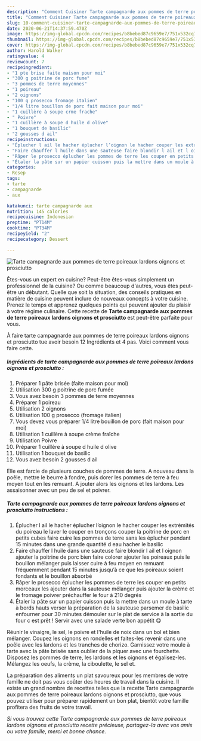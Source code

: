 ```yaml
---
description: "Comment Cuisiner Tarte campagnarde aux pommes de terre poireaux lardons oignons et prosciutto"
title: "Comment Cuisiner Tarte campagnarde aux pommes de terre poireaux lardons oignons et prosciutto"
slug: 10-comment-cuisiner-tarte-campagnarde-aux-pommes-de-terre-poireaux-lardons-oignons-et-prosciutto
date: 2020-06-21T14:37:59.470Z
image: https://img-global.cpcdn.com/recipes/b8bebed87c9659e7/751x532cq70/tarte-campagnarde-aux-pommes-de-terre-poireaux-lardons-oignons-et-prosciutto-photo-principale-de-la-recette.jpg
thumbnail: https://img-global.cpcdn.com/recipes/b8bebed87c9659e7/751x532cq70/tarte-campagnarde-aux-pommes-de-terre-poireaux-lardons-oignons-et-prosciutto-photo-principale-de-la-recette.jpg
cover: https://img-global.cpcdn.com/recipes/b8bebed87c9659e7/751x532cq70/tarte-campagnarde-aux-pommes-de-terre-poireaux-lardons-oignons-et-prosciutto-photo-principale-de-la-recette.jpg
author: Harold Walker
ratingvalue: 4
reviewcount: 7
recipeingredient:
- "1 pte brise faite maison pour moi"
- "300 g poitrine de porc fume"
- "3 pommes de terre moyennes"
- "1 poireau"
- "2 oignons"
- "100 g prosecco fromage italien"
- "1/4 litre bouillon de porc fait maison pour moi"
- "1 cuillère à soupe crme frache"
- " Poivre"
- "1 cuillère à soupe d huile d olive"
- "1 bouquet de basilic"
- "2 gousses d ail"
recipeinstructions:
- "Éplucher l ail le hacher éplucher l’oignon le hacher couper les extrémités du poireau le laver le couper en tronçons couper la poitrine de porc en petits cubes faire cuire les pommes de terre sans les éplucher pendant 15 minutes dans une grande quantité d eau hacher le basilic"
- "Faire chauffer l huile dans une sauteuse faire blondir l ail et l oignon ajouter la poitrine de porc bien faire colorer ajouter les poireaux puis le bouillon mélanger puis laisser cuire à feu moyen en remuant fréquemment pendant 15 minutes jusqu’à ce que les poireaux soient fondants et le bouillon absorbé"
- "Râper le prosecco éplucher les pommes de terre les couper en petits morceaux les ajouter dans la sauteuse mélanger puis ajouter la crème et le fromage poivrer préchauffer le four à 210 degrés"
- "Étaler la pâte sur un papier cuisson puis la mettre dans un moule à tarte à bords hauts verser la préparation de la sauteuse parsemer de basilic enfourner pour 30 minutes démouler sur le plat de service à la sortie du four c est prêt ! Servir avec une salade verte bon appétit 😋"
categories:
- Resep
tags:
- tarte
- campagnarde
- aux

katakunci: tarte campagnarde aux 
nutrition: 145 calories
recipecuisine: Indonesian
preptime: "PT14M"
cooktime: "PT34M"
recipeyield: "2"
recipecategory: Dessert

---
```



![Tarte campagnarde aux pommes de terre poireaux lardons oignons et prosciutto](https://img-global.cpcdn.com/recipes/b8bebed87c9659e7/751x532cq70/tarte-campagnarde-aux-pommes-de-terre-poireaux-lardons-oignons-et-prosciutto-photo-principale-de-la-recette.jpg)

Êtes-vous un expert en cuisine? Peut-être êtes-vous simplement un professionnel de la cuisine? Ou comme beaucoup d'autres, vous êtes peut-être un débutant. Quelle que soit la situation, des conseils pratiques en matière de cuisine peuvent inclure de nouveaux concepts à votre cuisine. Prenez le temps et apprenez quelques points qui peuvent ajouter du plaisir à votre régime culinaire. Cette recette de <strong> Tarte campagnarde aux pommes de terre poireaux lardons oignons et prosciutto </strong> est peut-être parfaite pour vous.

<!--inarticleads1-->

À faire tarte campagnarde aux pommes de terre poireaux lardons oignons et prosciutto tue avoir besoin 12 Ingrédients et 4 pas. Voici comment vous faire cette.

##### Ingrédients de tarte campagnarde aux pommes de terre poireaux lardons oignons et prosciutto :

1. Préparer 1 pâte brisée (faite maison pour moi)
1. Utilisation 300 g poitrine de porc fumée
1. Vous avez besoin 3 pommes de terre moyennes
1. Préparer 1 poireau
1. Utilisation 2 oignons
1. Utilisation 100 g prosecco (fromage italien)
1. Vous devez vous préparer 1/4 litre bouillon de porc (fait maison pour moi)
1. Utilisation 1 cuillère à soupe crème fraîche
1. Utilisation  Poivre
1. Préparer 1 cuillère à soupe d huile d olive
1. Utilisation 1 bouquet de basilic
1. Vous avez besoin 2 gousses d ail


Elle est farcie de plusieurs couches de pommes de terre. A nouveau dans la poêle, mettre le beurre à fondre, puis dorer les pommes de terre à feu moyen tout en les remuant. A jouter alors les oignons et les lardons. Les assaisonner avec un peu de sel et poivrer. 

<!--inarticleads2-->

##### Tarte campagnarde aux pommes de terre poireaux lardons oignons et prosciutto instructions :

1. Éplucher l ail le hacher éplucher l’oignon le hacher couper les extrémités du poireau le laver le couper en tronçons couper la poitrine de porc en petits cubes faire cuire les pommes de terre sans les éplucher pendant 15 minutes dans une grande quantité d eau hacher le basilic
1. Faire chauffer l huile dans une sauteuse faire blondir l ail et l oignon ajouter la poitrine de porc bien faire colorer ajouter les poireaux puis le bouillon mélanger puis laisser cuire à feu moyen en remuant fréquemment pendant 15 minutes jusqu’à ce que les poireaux soient fondants et le bouillon absorbé
1. Râper le prosecco éplucher les pommes de terre les couper en petits morceaux les ajouter dans la sauteuse mélanger puis ajouter la crème et le fromage poivrer préchauffer le four à 210 degrés
1. Étaler la pâte sur un papier cuisson puis la mettre dans un moule à tarte à bords hauts verser la préparation de la sauteuse parsemer de basilic enfourner pour 30 minutes démouler sur le plat de service à la sortie du four c est prêt ! Servir avec une salade verte bon appétit 😋


Réunir le vinaigre, le sel, le poivre et l&#39;huile de noix dans un bol et bien mélanger. Coupez les oignons en rondelles et faites-les revenir dans une poêle avec les lardons et les tranches de chorizo. Garnissez votre moule à tarte avec la pâte brisée sans oublier de la piquer avec une fourchette. Disposez les pommes de terre, les lardons et les oignons et égalisez-les. Mélangez les oeufs, la crème, la ciboulette, le sel et. 

<!--inarticleads1-->

<p>
La préparation des aliments un plat savoureux pour les membres de votre famille ne doit pas vous coûter des heures de travail dans la cuisine. Il existe un grand nombre de recettes telles que la recette Tarte campagnarde aux pommes de terre poireaux lardons oignons et prosciutto, que vous pouvez utiliser pour préparer rapidement un bon plat, bientôt votre famille profitera des fruits de votre travail.
</p>

<p>
<i>Si vous trouvez cette Tarte campagnarde aux pommes de terre poireaux lardons oignons et prosciutto recette précieuse, partagez-la avec vos amis ou votre famille, merci et bonne chance.</i>
</p>
